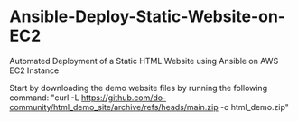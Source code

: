 # Ansible-Deploy-Static-Website-on-EC2
Automated Deployment of a Static HTML Website using Ansible on AWS EC2 Instance

Start by downloading the demo website files by running the following command:
"curl -L https://github.com/do-community/html_demo_site/archive/refs/heads/main.zip -o html_demo.zip"
